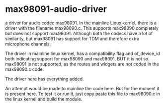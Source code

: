 # max98091-audio-driver
a driver for audio codec max98091.
In the mainline Linux kernel, there is a driver with the filename max98090.c. This supports
max98090 completely but does not support max98091. Although both the codecs have a lot of
similarity, but max98091 has support for TDM and therefore extra microphone channels.

The driver in mainline linux kernel, has a compatibility flag and of_device_id both indicating
support for max98090 and max98091, BUT it is not so. max98091 is not supported, as the routes
and widgets are not coded in the max98090.c code.

The driver here has everything added.

An attempt would be made to mainline the code here. But for the moment it is present here. To
test it or run it, just copy paste this file to max98090.c in the linux kernel and build the
module.
